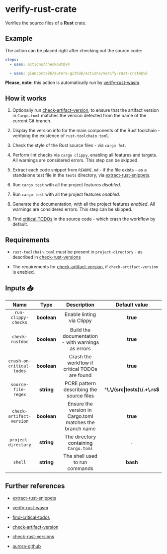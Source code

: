 # verify-rust-crate

Verifies the source files of a **Rust** crate.

## Example

The action can be placed right after checking out the source code:

```yaml
steps:
  - uses: actions/checkout@v4

  - uses: giancosta86/aurora-github/actions/verify-rust-crate@v6
```

**Please, note:** this action is automatically run by [verify-rust-wasm](../verify-rust-wasm/README.md).

## How it works

1. Optionally run [check-artifact-version](../check-artifact-version/README.md), to ensure that the artifact version in `Cargo.toml` matches the version detected from the name of the current Git branch.

1. Display the version info for the main components of the Rust toolchain - verifying the existence of `rust-toolchain.toml`.

1. Check the style of the Rust source files - via `cargo fmt`.

1. Perform lint checks via `cargo clippy`, enabling all features and targets. All warnings are considered errors. This step can be skipped.

1. Extract each code snippet from `README.md` - if the file exists - as a standalone test file in the `tests` directory, via [extract-rust-snippets](../extract-rust-snippets/README.md).

1. Run `cargo test` with all the project features _disabled_.

1. Run `cargo test` with all the project features _enabled_.

1. Generate the documentation, with all the project features _enabled_. All warnings are considered errors. This step can be skipped.

1. Find [critical TODOs](../find-critical-todos/README.md) in the source code - which crash the workflow by default.

## Requirements

- `rust-toolchain.toml` must be present in `project-directory` - as described in [check-rust-versions](../check-rust-versions/README.md)

- The requirements for [check-artifact-version](../check-artifact-version/README.md), if `check-artifact-version` is enabled.

## Inputs 📥

|           Name            |    Type     |                       Description                        |           Default value            |
| :-----------------------: | :---------: | :------------------------------------------------------: | :--------------------------------: |
|    `run-clippy-checks`    | **boolean** |                Enable linting via Clippy                 |              **true**              |
|      `check-rustdoc`      | **boolean** |    Build the documentation - with warnings as errors     |              **true**              |
| `crash-on-critical-todos` | **boolean** |      Crash the workflow if critical TODOs are found      |              **true**              |
|    `source-file-regex`    | **string**  |         PCRE pattern describing the source files         | **^\\.\\/(src\|tests)\\/.+\\.rs$** |
| `check-artifact-version`  | **boolean** | Ensure the version in Cargo.toml matches the branch name |              **true**              |
|    `project-directory`    | **string**  |          The directory containing `Cargo.toml`           |               **.**                |
|          `shell`          | **string**  |              The shell used to run commands              |              **bash**              |

## Further references

- [extract-rust-snippets](../extract-rust-snippets/README.md)

- [verify-rust-wasm](../verify-rust-wasm/README.md)

- [find-critical-todos](../find-critical-todos/README.md)

- [check-artifact-version](../check-artifact-version/README.md)

- [check-rust-versions](../check-rust-versions/README.md)

- [aurora-github](../../README.md)
